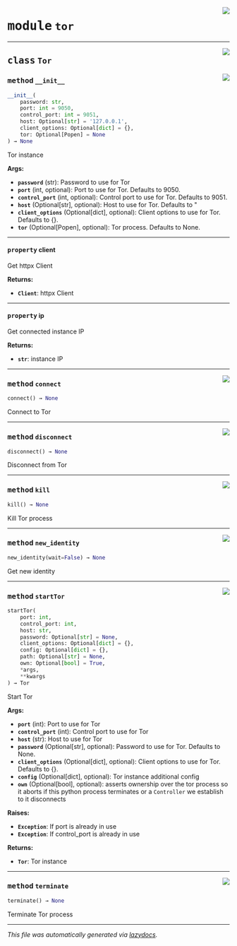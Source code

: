 <!-- markdownlint-disable -->

<a href="https://github.com/khalidelborai/xtor/blob/master/xtor/tor.py#L0"><img align="right" style="float:right;" src="https://img.shields.io/badge/-source-cccccc?style=flat-square"></a>

# <kbd>module</kbd> `tor`






---

<a href="https://github.com/khalidelborai/xtor/blob/master/xtor/tor.py#L12"><img align="right" style="float:right;" src="https://img.shields.io/badge/-source-cccccc?style=flat-square"></a>

## <kbd>class</kbd> `Tor`




<a href="https://github.com/khalidelborai/xtor/blob/master/xtor/tor.py#L13"><img align="right" style="float:right;" src="https://img.shields.io/badge/-source-cccccc?style=flat-square"></a>

### <kbd>method</kbd> `__init__`

```python
__init__(
    password: str,
    port: int = 9050,
    control_port: int = 9051,
    host: Optional[str] = '127.0.0.1',
    client_options: Optional[dict] = {},
    tor: Optional[Popen] = None
) → None
```

Tor instance 



**Args:**
 
 - <b>`password`</b> (str):  Password to use for Tor 
 - <b>`port`</b> (int, optional):  Port to use for Tor. Defaults to 9050. 
 - <b>`control_port`</b> (int, optional):  Control port to use for Tor. Defaults to 9051. 
 - <b>`host`</b> (Optional[str], optional):  Host to use for Tor. Defaults to " 
 - <b>`client_options`</b> (Optional[dict], optional):  Client options to use for Tor. Defaults to {}. 
 - <b>`tor`</b> (Optional[Popen], optional):  Tor process. Defaults to None. 


---

#### <kbd>property</kbd> client

Get httpx Client 



**Returns:**
 
 - <b>`Client`</b>:  httpx Client 

---

#### <kbd>property</kbd> ip

Get connected instance IP 



**Returns:**
 
 - <b>`str`</b>:  instance IP 



---

<a href="https://github.com/khalidelborai/xtor/blob/master/xtor/tor.py#L134"><img align="right" style="float:right;" src="https://img.shields.io/badge/-source-cccccc?style=flat-square"></a>

### <kbd>method</kbd> `connect`

```python
connect() → None
```

Connect to Tor 

---

<a href="https://github.com/khalidelborai/xtor/blob/master/xtor/tor.py#L140"><img align="right" style="float:right;" src="https://img.shields.io/badge/-source-cccccc?style=flat-square"></a>

### <kbd>method</kbd> `disconnect`

```python
disconnect() → None
```

Disconnect from Tor 

---

<a href="https://github.com/khalidelborai/xtor/blob/master/xtor/tor.py#L190"><img align="right" style="float:right;" src="https://img.shields.io/badge/-source-cccccc?style=flat-square"></a>

### <kbd>method</kbd> `kill`

```python
kill() → None
```

Kill Tor process 

---

<a href="https://github.com/khalidelborai/xtor/blob/master/xtor/tor.py#L178"><img align="right" style="float:right;" src="https://img.shields.io/badge/-source-cccccc?style=flat-square"></a>

### <kbd>method</kbd> `new_identity`

```python
new_identity(wait=False) → None
```

Get new identity 

---

<a href="https://github.com/khalidelborai/xtor/blob/master/xtor/tor.py#L41"><img align="right" style="float:right;" src="https://img.shields.io/badge/-source-cccccc?style=flat-square"></a>

### <kbd>method</kbd> `startTor`

```python
startTor(
    port: int,
    control_port: int,
    host: str,
    password: Optional[str] = None,
    client_options: Optional[dict] = {},
    config: Optional[dict] = {},
    path: Optional[str] = None,
    own: Optional[bool] = True,
    *args,
    **kwargs
) → Tor
```

Start Tor 



**Args:**
 
 - <b>`port`</b> (int):  Port to use for Tor 
 - <b>`control_port`</b> (int):  Control port to use for Tor 
 - <b>`host`</b> (str):  Host to use for Tor 
 - <b>`password`</b> (Optional[str], optional):  Password to use for Tor. Defaults to None. 
 - <b>`client_options`</b> (Optional[dict], optional):  Client options to use for Tor. Defaults to {}. 
 - <b>`config`</b> (Optional[dict], optional):  Tor instance additional config 
 - <b>`own`</b> (Optional[bool], optional):  asserts ownership over the tor process so it aborts if this python process terminates or a `Controller` we establish to it disconnects 



**Raises:**
 
 - <b>`Exception`</b>:  If port is already in use 
 - <b>`Exception`</b>:  If control_port is already in use 



**Returns:**
 
 - <b>`Tor`</b>:  Tor instance 

---

<a href="https://github.com/khalidelborai/xtor/blob/master/xtor/tor.py#L196"><img align="right" style="float:right;" src="https://img.shields.io/badge/-source-cccccc?style=flat-square"></a>

### <kbd>method</kbd> `terminate`

```python
terminate() → None
```

Terminate Tor process 




---

_This file was automatically generated via [lazydocs](https://github.com/ml-tooling/lazydocs)._
